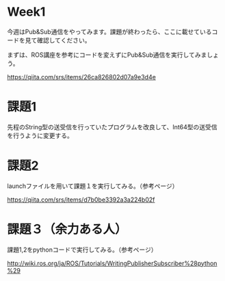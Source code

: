 # Week1
今週はPub&Sub通信をやってみます。課題が終わったら、ここに載せているコードを見て確認してください。

まずは、ROS講座を参考にコードを変えずにPub&Sub通信を実行してみましょう。

https://qiita.com/srs/items/26ca826802d07a9e3d4e



# 課題1

先程のString型の送受信を行っていたプログラムを改良して、Int64型の送受信を行うように変更する。





# 課題2

launchファイルを用いて課題１を実行してみる。（参考ページ）

https://qiita.com/srs/items/d7b0be3392a3a224b02f



# 課題３（余力ある人）

課題1,2をpythonコードで実行してみる。（参考ページ）

http://wiki.ros.org/ja/ROS/Tutorials/WritingPublisherSubscriber%28python%29

